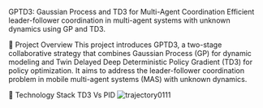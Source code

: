 GPTD3: Gaussian Process and TD3 for Multi-Agent Coordination
Efficient leader-follower coordination in multi-agent systems with unknown dynamics using GP and TD3.

📌 Project Overview
This project introduces GPTD3, a two-stage collaborative strategy that combines Gaussian Process (GP) for dynamic modeling and Twin Delayed Deep Deterministic Policy Gradient (TD3) for policy optimization. It aims to address the leader-follower coordination problem in mobile multi-agent systems (MAS) with unknown dynamics.

🔧 Technology Stack
TD3 Vs PID
![trajectory0111](https://github.com/user-attachments/assets/36e52dc1-0ed8-43b9-8798-285e74529e99)
